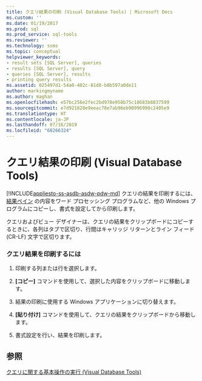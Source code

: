 ```yaml
---
title: クエリ結果の印刷 (Visual Database Tools) | Microsoft Docs
ms.custom: ''
ms.date: 01/19/2017
ms.prod: sql
ms.prod_service: sql-tools
ms.reviewer: ''
ms.technology: ssms
ms.topic: conceptual
helpviewer_keywords:
- result sets [SQL Server], queries
- results [SQL Server], query
- queries [SQL Server], results
- printing query results
ms.assetid: 025497d1-54a0-402c-81d8-b8b597a0de11
author: markingmyname
ms.author: maghan
ms.openlocfilehash: e57bc256e2fec2bd978e958b75c18683b8837599
ms.sourcegitcommit: e7d921828e9eeac78e7ab96eb90996990c2405e9
ms.translationtype: HT
ms.contentlocale: ja-JP
ms.lasthandoff: 07/16/2019
ms.locfileid: "68266324"
---
```

# <a name="print-query-results-visual-database-tools"></a>クエリ結果の印刷 (Visual Database Tools)
[!INCLUDE[appliesto-ss-asdb-asdw-pdw-md](../../includes/appliesto-ss-asdb-asdw-pdw-md.md)]
クエリの結果を印刷するには、 [結果ペイン](../../ssms/visual-db-tools/results-pane-visual-database-tools.md) の内容をワード プロセッシング プログラムなど、他の Windows プログラムにコピーし、書式を設定してから印刷します。  
  
クエリおよびビュー デザイナーは、クエリの結果をクリップボードにコピーするときに、各列はタブで区切り、行間はキャリッジ リターンとライン フィード (CR-LF) 文字で区切ります。  
  
### <a name="to-print-query-results"></a>クエリ結果を印刷するには  
  
1.  印刷する列または行を選択します。  
  
2.  **[コピー]** コマンドを使用して、選択した内容をクリップボードに移動します。  
  
3.  結果の印刷に使用する Windows アプリケーションに切り替えます。  
  
4.  **[貼り付け]** コマンドを使用して、クエリの結果をクリップボードから移動します。  
  
5.  書式設定を行い、結果を印刷します。  
  
## <a name="see-also"></a>参照  
[クエリに関する基本操作の実行 (Visual Database Tools)](../../ssms/visual-db-tools/perform-basic-operations-with-queries-visual-database-tools.md)  
  
